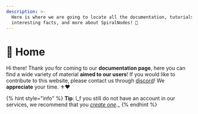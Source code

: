 ```yaml
---
description: >-
  Here is where we are going to locate all the documentation, tutorials,
  interesting facts, and more about SpiralNodes! 🌌
---
```


# 🏡 Home

Hi there! Thank you for coming to our **documentation page**, here you can find a wide variety of material **aimed to our users**! If you would like to contribute to this website, please contact us through [discord](https://discord.spiralnodes.xyz)! We **appreciate** your time. ⚜♥



{% hint style="info" %}
**Tip**_:_ I_f you still do not have an account in our services, we recommend that you _[_create one_](https://client.spiralnodes.xyz)_._
{% endhint %}
